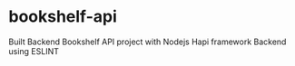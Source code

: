 # bookshelf-api
Built Backend Bookshelf API project with Nodejs Hapi framework Backend using ESLINT
